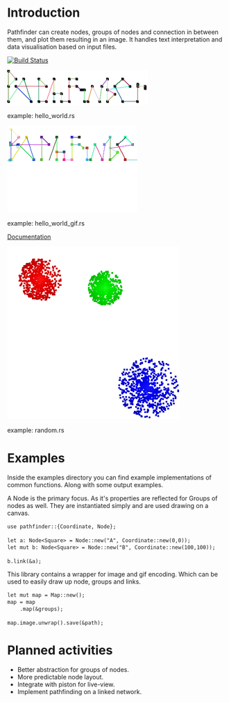 # Introduction
Pathfinder can create nodes, groups of nodes and connection in between them, and plot them resulting in an image.
It handles text interpretation and data visualisation based on input files.


[![Build Status](https://travis-ci.org/pontuslaestadius/pathfinder.svg?branch=master)](https://travis-ci.org/pontuslaestadius/pathfinder)
 
![Pathfinder Logotype](examples/example2.png "Logo")

example: hello_world.rs

![Pathfinder Logotype_gif](examples/hello_world.gif "Gif")

example: hello_world_gif.rs

[Documentation](https://docs.rs/pathfinder/0.2.1/pathfinder/)

![Groups example](examples/random.png "groups")

example: random.rs

# Examples
Inside the examples directory you can find example implementations of common functions. Along with some output examples.

A Node is the primary focus. As it's properties are reflected for Groups of nodes as well.
They are instantiated simply and are used drawing on a canvas.
```
use pathfinder::{Coordinate, Node};

let a: Node<Square> = Node::new("A", Coordinate::new(0,0));
let mut b: Node<Square> = Node::new("B", Coordinate::new(100,100));

b.link(&a);
```

This library contains a wrapper for image and gif encoding. Which can be used to easily draw up node, groups and links.
```
let mut map = Map::new();
map = map
    .map(&groups);

map.image.unwrap().save(&path);
```

# Planned activities
- Better abstraction for groups of nodes.
- More predictable node layout.
- Integrate with piston for live-view.
- Implement pathfinding on a linked network.
